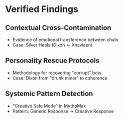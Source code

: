 # Verified Findings

## Contextual Cross-Contamination
- Evidence of emotional transference between chats
- Case: Silver Heels (Dixon ← Xhaviaen)

## Personality Rescue Protocols
- Methodology for recovering "corrupt" bots
- Case: Dixon from "drunk miner" to coherence

## Systemic Pattern Detection
- "Creative Safe Mode" in MythoMax
- Pattern: Generic Response → Creative Response
